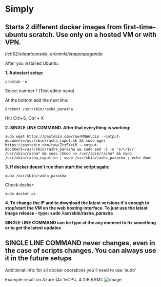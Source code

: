 # Simply
## Starts 2 different docker images from first-time-ubuntu scratch. Use only on a hosted VM or with VPN.
_tich92/siteattconsole, erikmnkl/stoppropaganda_

After you installed Ubuntu:
 
**1. Autostart setup:**
```
crontab -e
```
Select number 1 (Text editor nano)

At the bottom add the next line:
``` 
@reboot /usr/sbin/rasha_parasha
```
Hit:
Ctrl+S, Ctrl + X
 
**2. SINGLE LINE COMMAND. After that everything is working:**
```
sudo wget https://pastebin.com/raw/MNWnLCLn --output-document=/usr/sbin/rasha_caput.sh && sudo wget https://pastebin.com/raw/Ztz5YxLR --output-document=/usr/sbin/rasha_parasha && sudo sed -i -e 's/\r$//' /usr/sbin/rasha* && sudo chmod +x /usr/sbin/rasha* && sudo /usr/sbin/rasha_caput.sh ; sudo /usr/sbin/rasha_parasha ; echo done
``` 
**3. If docker doesn't run then start the script again:**
``` 
sudo /usr/sbin/rasha_parasha
``` 
Check docker:
``` 
sudo docker ps
``` 
**4.  To change the IP and to download the latest versions it's enough to stop/start the VM on the web hosting interface.
    To just use the latest image release - type: sudo /usr/sbin/rasha_parasha**
    
   **SINGLE LINE COMMAND can be type at the any moment to fix something or to get the latest updates**

## SINGLE LINE COMMAND never changes, even in the case of scripts changes. You can always use it in the future setups

Additional info: for all docker operations you'll need to use 'sudo'

Example result on Azure (4x  1vCPU, 4 GiB RAM):
![image](https://user-images.githubusercontent.com/12209464/157055302-8aa3e306-d9b7-458d-a284-d4e5899911ec.png)
